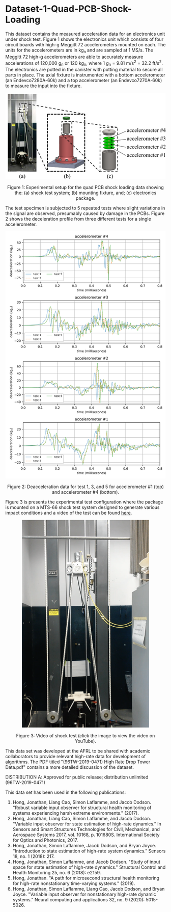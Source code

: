 # Dataset-1-Quad-PCB-Shock-Loading

This dataset contains the measured acceleration data for an electronics unit under shock test. Figure 1 shows the electronics unit which consists of four circuit boards with high-g Meggitt 72 accelerometers mounted on each. The units for the accelerometers are in kg<sub>n</sub> and are sampled at 1 MS/s. The Meggitt 72 high-g accelerometers are able to accurately measure accelerations of 120,000 g<sub>n</sub> or 120 kg<sub>n</sub>, where 1 g<sub>n</sub> = 9.81 m/s<sup>2</sup> = 32.2 ft/s<sup>2</sup>. The electronics are potted in the canister with potting material to secure all parts in place. The axial fixture is instrumented with a bottom accelerometer (an Endevco7280A-60k) and a top accelerometer (an Endevco7270A-60k) to measure the input into the fixture.



<p align="center">
<img src="images/test_setup.png" alt="drawing" width="600"/>
</p>
<p align="center">
Figure 1: Experimental setup for the quad PCB shock loading data showing the: (a) shock test system;  (b) mounting fixture, and; (c) electronics package.

</p>

The test specimen is subjected to 5 repeated tests where slight variations in the signal are observed, presumably caused by damage in the PCBs. Figure 2 shows the deceleration profile from three different tests for a single accelerometer.

<p align="center">
<img src="images/candata.png" alt="drawing" width="700"/>
</p>
<p align="center">
Figure 2: Deacceleration data for test 1, 3, and 5 for accelerometer #1 (top) and accelerometer #4 (bottom). 
</p>

Figure 3 is presents the experimental test configuration where the package is mounted on a MTS-66 shock test system designed to generate various impact conditions and a video of the test can be found <a href="https://www.youtube.com/watch?v=Azxv1YyBkQw&ab_channel=ARTS-LabattheUniversityofSouthCarolina">here</a>.

<p align="center">
<a href="https://www.youtube.com/watch?v=Azxv1YyBkQw&ab_channel=ARTS-LabattheUniversityofSouthCarolina"><img src="images/shock_test_system.png" alt="Shock test impact testing" width="400"></a>  
</p>
<p align="center">
Figure 3: Video of shock test (click the image to view the video on YouTube). 
</p>


This data set was developed at the AFRL to be shared with academic collaborators to provide relevant high-rate data for development of algorithms. The PDF titled "(96TW-2019-0471) High Rate Drop Tower Data.pdf" contains a more detailed discussion of the dataset. 

DISTRIBUTION A: Approved for public release; distribution unlimited (96TW-2019-0471)

This data set has been used in the following publications:
1. Hong, Jonathan, Liang Cao, Simon Laflamme, and Jacob Dodson. "Robust variable input observer for structural health monitoring of systems experiencing harsh extreme environments." (2017).
1. Hong, Jonathan, Liang Cao, Simon Laflamme, and Jacob Dodson. "Variable input observer for state estimation of high-rate dynamics." In Sensors and Smart Structures Technologies for Civil, Mechanical, and Aerospace Systems 2017, vol. 10168, p. 101680S. International Society for Optics and Photonics, 2017.
1. Hong, Jonathan, Simon Laflamme, Jacob Dodson, and Bryan Joyce. "Introduction to state estimation of high-rate system dynamics." Sensors 18, no. 1 (2018): 217.
1. Hong, Jonathan, Simon Laflamme, and Jacob Dodson. "Study of input space for state estimation of high-rate dynamics." Structural Control and Health Monitoring 25, no. 6 (2018): e2159.
1. Hong, Jonathan. "A path for microsecond structural health monitoring for high-rate nonstationary time-varying systems." (2019).
1. Hong, Jonathan, Simon Laflamme, Liang Cao, Jacob Dodson, and Bryan Joyce. "Variable input observer for nonstationary high-rate dynamic systems." Neural computing and applications 32, no. 9 (2020): 5015-5026.









